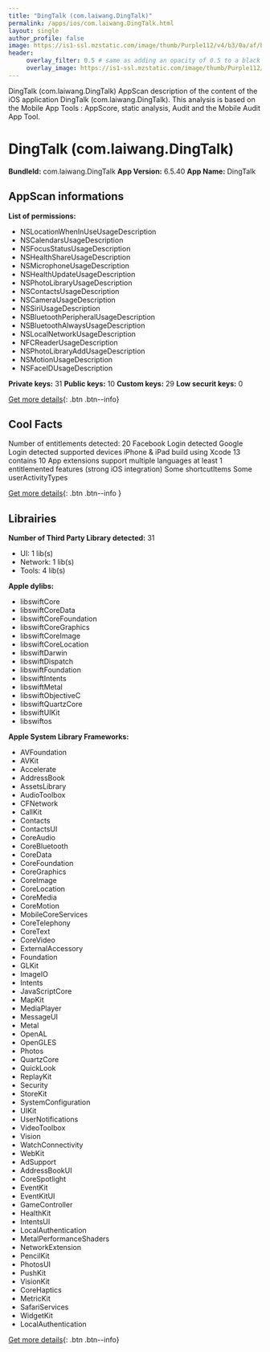 ```yaml
---
title: "DingTalk (com.laiwang.DingTalk)"
permalink: /apps/ios/com.laiwang.DingTalk.html
layout: single
author_profile: false
image: https://is1-ssl.mzstatic.com/image/thumb/Purple112/v4/b3/0a/af/b30aaf09-f021-bf2a-5ccc-7ba8e4636802/AppIcon-0-0-1x_U007emarketing-0-0-0-6-0-0-sRGB-0-0-0-GLES2_U002c0-512MB-85-220-0-0.png/512x512bb.jpg
header: 
     overlay_filter: 0.5 # same as adding an opacity of 0.5 to a black background
     overlay_image: https://is1-ssl.mzstatic.com/image/thumb/Purple112/v4/b3/0a/af/b30aaf09-f021-bf2a-5ccc-7ba8e4636802/AppIcon-0-0-1x_U007emarketing-0-0-0-6-0-0-sRGB-0-0-0-GLES2_U002c0-512MB-85-220-0-0.png/512x512bb.jpg
---
```

DingTalk (com.laiwang.DingTalk) AppScan description of the content of the iOS application DingTalk (com.laiwang.DingTalk). This analysis is based on the Mobile App Tools : AppScore, static analysis, Audit and the Mobile Audit App Tool.

# DingTalk (com.laiwang.DingTalk)

**BundleId:** com.laiwang.DingTalk
**App Version:** 6.5.40
**App Name:** DingTalk


## AppScan informations 

**List of permissions:** 
- NSLocationWhenInUseUsageDescription
- NSCalendarsUsageDescription
- NSFocusStatusUsageDescription
- NSHealthShareUsageDescription
- NSMicrophoneUsageDescription
- NSHealthUpdateUsageDescription
- NSPhotoLibraryUsageDescription
- NSContactsUsageDescription
- NSCameraUsageDescription
- NSSiriUsageDescription
- NSBluetoothPeripheralUsageDescription
- NSBluetoothAlwaysUsageDescription
- NSLocalNetworkUsageDescription
- NFCReaderUsageDescription
- NSPhotoLibraryAddUsageDescription
- NSMotionUsageDescription
- NSFaceIDUsageDescription
  
  
**Private keys:** 31
**Public keys:** 10
**Custom keys:** 29
**Low securit keys:** 0
  
[Get more details](/pricing.html){: .btn .btn--info}

## Cool Facts

Number of entitlements detected: 20
Facebook Login detected
Google Login detected
supported devices iPhone & iPad
build using Xcode 13
contains 10 App extensions
support multiple languages
at least 1 entitlemented features (strong iOS integration)
Some shortcutItems 
Some userActivityTypes
  
[Get more details](/pricing.html){: .btn .btn--info }

## Librairies 
**Number of Third Party Library detected:** 31
- UI: 1 lib(s)
- Network: 1 lib(s)
- Tools: 4 lib(s)


**Apple dylibs:**
- libswiftCore
- libswiftCoreData
- libswiftCoreFoundation
- libswiftCoreGraphics
- libswiftCoreImage
- libswiftCoreLocation
- libswiftDarwin
- libswiftDispatch
- libswiftFoundation
- libswiftIntents
- libswiftMetal
- libswiftObjectiveC
- libswiftQuartzCore
- libswiftUIKit
- libswiftos


**Apple System Library Frameworks:**
- AVFoundation
- AVKit
- Accelerate
- AddressBook
- AssetsLibrary
- AudioToolbox
- CFNetwork
- CallKit
- Contacts
- ContactsUI
- CoreAudio
- CoreBluetooth
- CoreData
- CoreFoundation
- CoreGraphics
- CoreImage
- CoreLocation
- CoreMedia
- CoreMotion
- MobileCoreServices
- CoreTelephony
- CoreText
- CoreVideo
- ExternalAccessory
- Foundation
- GLKit
- ImageIO
- Intents
- JavaScriptCore
- MapKit
- MediaPlayer
- MessageUI
- Metal
- OpenAL
- OpenGLES
- Photos
- QuartzCore
- QuickLook
- ReplayKit
- Security
- StoreKit
- SystemConfiguration
- UIKit
- UserNotifications
- VideoToolbox
- Vision
- WatchConnectivity
- WebKit
- AdSupport
- AddressBookUI
- CoreSpotlight
- EventKit
- EventKitUI
- GameController
- HealthKit
- IntentsUI
- LocalAuthentication
- MetalPerformanceShaders
- NetworkExtension
- PencilKit
- PhotosUI
- PushKit
- VisionKit
- CoreHaptics
- MetricKit
- SafariServices
- WidgetKit
- LocalAuthentication


  
[Get more details](/pricing.html){: .btn .btn--info}

